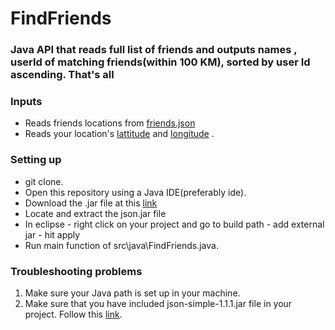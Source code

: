# FindFriends

### Java API that reads full list of friends and outputs names , userId of matching friends(within 100 KM), sorted by user Id ascending. That's all

### Inputs
- Reads friends locations from [friends.json](https://github.com/SatyajitChoudhary/FindFriends/blob/master/friends.json)
- Reads your location's [lattitude](https://github.com/SatyajitChoudhary/FindFriends/blob/master/src/java/CalculateDistance.java#L5) and [longitude](https://github.com/SatyajitChoudhary/FindFriends/blob/master/src/java/CalculateDistance.java#L6) .


### Setting up 
- git clone.
- Open this repository using a Java IDE(preferably ide).
- Download the .jar file at this [link](https://jar-download.com/artifacts/org.json)
- Locate and extract the json.jar file
- In eclipse - right click on your project and go to build path - add external jar - hit apply
- Run main function of src\java\FindFriends.java.

### Troubleshooting problems  
1. Make sure your Java path is set up in your machine.
1. Make sure that you have included json-simple-1.1.1.jar file in your project. Follow this [link](https://stackoverflow.com/questions/43813670/how-can-i-solve-org-json-simple-jsonobject-cannot-be-resolved?rq=1).
